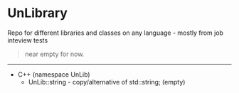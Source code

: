 # UnLibrary

Repo for different libraries and classes on any language - mostly from job inteview tests
> near empty for now.

---

* C++ (namespace UnLib)
	* UnLib::string - copy/alternative of std::string; (empty)